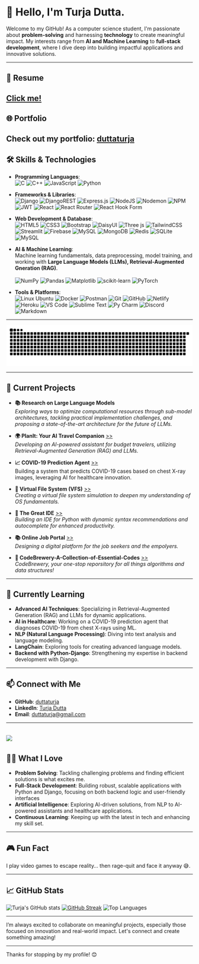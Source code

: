 # 👋 Hello, I'm Turja Dutta.

Welcome to my GitHub! As a computer science student, I'm passionate about **problem-solving** and harnessing **technology** to create meaningful impact. My interests range from **AI and Machine Learning** to **full-stack development**, where I dive deep into building impactful applications and innovative solutions.

---
## 📂 Resume
[Click me!](https://drive.google.com/file/d/161zRebZaew_g_wuC49EbZclviqd6ot9t/view?usp=sharing)
---
## 🌐 Portfolio
Check out my portfolio: [duttaturja](https://duttaturja.netlify.app/)
---
## 🛠️ Skills & Technologies

- **Programming Languages**:  
 ![C](https://img.shields.io/badge/c-%2300599C.svg?style=for-the-badge&logo=c&logoColor=white) ![C++](https://img.shields.io/badge/c++-%2300599C.svg?style=for-the-badge&logo=c%2B%2B&logoColor=white) ![JavaScript](https://img.shields.io/badge/javascript-%23323330.svg?style=for-the-badge&logo=javascript&logoColor=%23F7DF1E)  ![Python](https://img.shields.io/badge/python-3670A0?style=for-the-badge&logo=python&logoColor=ffdd54) 

- **Frameworks & Libraries**:  
  ![Django](https://img.shields.io/badge/django-%23092E20.svg?style=for-the-badge&logo=django&logoColor=white) ![DjangoREST](https://img.shields.io/badge/DJANGO-REST-ff1709?style=for-the-badge&logo=django&logoColor=white&color=ff1709&labelColor=gray) ![Express.js](https://img.shields.io/badge/express.js-%23404d59.svg?style=for-the-badge&logo=express&logoColor=%2361DAFB) ![NodeJS](https://img.shields.io/badge/node.js-6DA55F?style=for-the-badge&logo=node.js&logoColor=white) ![Nodemon](https://img.shields.io/badge/NODEMON-%23323330.svg?style=for-the-badge&logo=nodemon&logoColor=%BBDEAD) ![NPM](https://img.shields.io/badge/NPM-%23CB3837.svg?style=for-the-badge&logo=npm&logoColor=white) ![JWT](https://img.shields.io/badge/JWT-black?style=for-the-badge&logo=JSON%20web%20tokens) ![React](https://img.shields.io/badge/react-%2320232a.svg?style=for-the-badge&logo=react&logoColor=%2361DAFB) ![React Router](https://img.shields.io/badge/React_Router-CA4245?style=for-the-badge&logo=react-router&logoColor=white) ![React Hook Form](https://img.shields.io/badge/React%20Hook%20Form-%23EC5990.svg?style=for-the-badge&logo=reacthookform&logoColor=white) 

- **Web Development & Database**: <br>
![HTML5](https://img.shields.io/badge/html5-%23E34F26.svg?style=for-the-badge&logo=html5&logoColor=white) ![CSS3](https://img.shields.io/badge/css3-%231572B6.svg?style=for-the-badge&logo=css3&logoColor=white)  ![Bootstrap](https://img.shields.io/badge/bootstrap-%238511FA.svg?style=for-the-badge&logo=bootstrap&logoColor=white) ![DaisyUI](https://img.shields.io/badge/daisyui-5A0EF8?style=for-the-badge&logo=daisyui&logoColor=white) ![Three js](https://img.shields.io/badge/threejs-black?style=for-the-badge&logo=three.js&logoColor=white) ![TailwindCSS](https://img.shields.io/badge/tailwindcss-%2338B2AC.svg?style=for-the-badge&logo=tailwind-css&logoColor=white) ![Streamlit](https://img.shields.io/badge/Streamlit-%23FE4B4B.svg?style=for-the-badge&logo=streamlit&logoColor=white) ![Firebase](https://img.shields.io/badge/firebase-a08021?style=for-the-badge&logo=firebase&logoColor=ffcd34) ![MySQL](https://img.shields.io/badge/mysql-4479A1.svg?style=for-the-badge&logo=mysql&logoColor=white) ![MongoDB](https://img.shields.io/badge/MongoDB-%234ea94b.svg?style=for-the-badge&logo=mongodb&logoColor=white) ![Redis](https://img.shields.io/badge/redis-%23DD0031.svg?style=for-the-badge&logo=redis&logoColor=white) ![SQLite](https://img.shields.io/badge/sqlite-%2307405e.svg?style=for-the-badge&logo=sqlite&logoColor=white) ![MySQL](https://img.shields.io/badge/MySQL-005C84?style=for-the-badge&logo=mysql&logoColor=white) 

- **AI & Machine Learning**:  
   Machine learning fundamentals, data preprocessing, model training, and working with **Large Language Models (LLMs), Retrieval-Augmented Gneration (RAG)**.<br>
   <br>
   ![NumPy](https://img.shields.io/badge/numpy-%23013243.svg?style=for-the-badge&logo=numpy&logoColor=white) ![Pandas](https://img.shields.io/badge/pandas-%23150458.svg?style=for-the-badge&logo=pandas&logoColor=white) ![Matplotlib](https://img.shields.io/badge/Matplotlib-%23ffffff.svg?style=for-the-badge&logo=Matplotlib&logoColor=black) ![scikit-learn](https://img.shields.io/badge/scikit--learn-%23F7931E.svg?style=for-the-badge&logo=scikit-learn&logoColor=white) ![PyTorch](https://img.shields.io/badge/PyTorch-%23EE4C2C.svg?style=for-the-badge&logo=PyTorch&logoColor=white)

- **Tools & Platforms**:  
  ![Linux Ubuntu](https://img.shields.io/badge/Ubuntu-E95420.svg?style=for-the-badge&logo=ubuntu&logoColor=white) ![Docker](https://img.shields.io/badge/docker-%230db7ed.svg?style=for-the-badge&logo=docker&logoColor=white) ![Postman](https://img.shields.io/badge/Postman-FF6C37?style=for-the-badge&logo=postman&logoColor=white) ![Git](https://img.shields.io/badge/git-%23F05033.svg?style=for-the-badge&logo=git&logoColor=white) ![GitHub](https://img.shields.io/badge/github-%23121011.svg?style=for-the-badge&logo=github&logoColor=white) ![Netlify](https://img.shields.io/badge/netlify-%23000000.svg?style=for-the-badge&logo=netlify&logoColor=#00C7B7) ![Heroku](https://img.shields.io/badge/heroku-%23430098.svg?style=for-the-badge&logo=heroku&logoColor=white) ![VS Code](https://img.shields.io/badge/VS%20Code-007ACC.svg?&style=for-the-badge&logo=visual-studio-code&logoColor=white) ![Sublime Text](https://img.shields.io/badge/sublime_text-%23575757.svg?&style=for-the-badge&logo=sublime-text&logoColor=important) ![Py Charm](https://img.shields.io/badge/PyCharm-000000.svg?&style=for-the-badge&logo=PyCharm&logoColor=white) ![Discord](https://img.shields.io/badge/Discord-7289DA?style=for-the-badge&logo=discord&logoColor=white)  ![Markdown](https://img.shields.io/badge/markdown-%23000000.svg?style=for-the-badge&logo=markdown&logoColor=white) 

---

<picture>
  <source media="(prefers-color-scheme: dark)" srcset="https://raw.githubusercontent.com/duttaturja/duttaturja/output/github-snake-dark.svg" />
  <source media="(prefers-color-scheme: light)" srcset="https://raw.githubusercontent.com/duttaturja/duttaturja/output/github-snake.svg" />
  <img alt="github-snake" src="https://raw.githubusercontent.com/duttaturja/duttaturja/output/github-snake.svg" />
</picture>

---
## 🌟 Current Projects

- **📚 Research on Large Language Models**  
   *Exploring ways to optimize computational resources through sub-model architectures, tackling practical implementation challenges, and proposing a state-of-the-art architecture for the future of LLMs.*

- **🌍 PlanIt: Your AI Travel Companion** [>>](https://github.com/duttaturja/PlanIt-Your-AI-Powered-Travel-Companion)  
   *Developing an AI-powered assistant for budget travelers, utilizing Retrieval-Augmented Generation (RAG) and LLMs.*

- **📈 COVID-19 Prediction Agent**  [>>](https://github.com/duttaturja/COVID-19-Prediction-Agent) <br>
  Building a system that predicts COVID-19 cases based on chest X-ray images, leveraging AI for healthcare innovation.

 - **📁 Virtual File System (VFS)**  [>>](https://github.com/duttaturja/Virtual-File-System)<br>
   *Creating a virtual file system simulation to deepen my understanding of OS fundamentals.*

- **🔧 The Great IDE** [>>](https://github.com/duttaturja/The-Great-IDE)<br>
   *Building an IDE for Python with dynamic syntax recommendations and autocomplete for enhanced productivity.*

- **📚 Online Job Portal** [>>](https://github.com/duttaturja/Onlinejobportal)<br>
   *Designing a digital platform for the job seekers and the empolyers.*
  
- **🍺 CodeBrewery-A-Collection-of-Essential-Codes** [>>](https://github.com/duttaturja/CodeBrewery-A-Collection-of-Essential-Codes)<br>
   *CodeBrewery, your one-stop reporsitory for all things algorithms and data structures!*

---


## 🌱 Currently Learning
- **Advanced AI Techniques**: Specializing in Retrieval-Augmented Generation (RAG) and LLMs for dynamic applications.
- **AI in Healthcare**: Working on a COVID-19 prediction agent that diagnoses COVID-19 from chest X-rays using ML.
- **NLP (Natural Language Processing)**: Diving into text analysis and language modeling.
- **LangChain**: Exploring tools for creating advanced language models.
- **Backend with Python-Django**: Strengthening my expertise in backend development with Django.


---

## 📫 Connect with Me

- **GitHub**: [duttaturja](https://github.com/duttaturja)
- **LinkedIn**: [Turja Dutta](https://www.linkedin.com/in/turja-dutta-20ab00277/)
- **Email**: [duttaturja@gmail.com](mailto:duttaturja@gmail.com) 
---

 [![](https://visitcount.itsvg.in/api?id=C221026-Turja&icon=0&color=0)](https://visitcount.itsvg.in) 
---

## 👨‍💻 What I Love
- **Problem Solving**: Tackling challenging problems and finding efficient solutions is what excites me.
- **Full-Stack Development**: Building robust, scalable applications with Python and Django, focusing on both backend logic and user-friendly interfaces
- **Artificial Intelligence**: Exploring AI-driven solutions, from NLP to AI-powered assistants and healthcare applications.
- **Continuous Learning**: Keeping up with the latest in tech and enhancing my skill set.
---

## 🎮 Fun Fact
I play video games to escape reality… then rage-quit and face it anyway 😅.

---

## 📈 GitHub Stats
![Turja's GitHub stats](https://github-readme-stats.vercel.app/api?username=duttaturja&show_icons=true&theme=radical)     [![GitHub Streak](https://github-readme-streak-stats.herokuapp.com?user=duttaturja)](https://git.io/streak-stats)    ![Top Languages](https://github-readme-stats.vercel.app/api/top-langs/?username=duttaturja&layout=compact&theme=radical)    

---

I’m always excited to collaborate on meaningful projects, especially those focused on innovation and real-world impact. Let's connect and create something amazing!

---

Thanks for stopping by my profile! 😊
